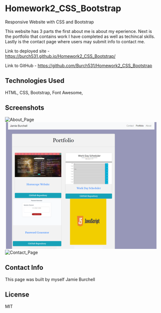 # Homework2_CSS_Bootstrap
Responsive Website with CSS and Bootstrap

This website has 3 parts the first about me is about my eperience.  Next is the portfolio that contains work I have completed as well as techincal skills.  Lastly is the contact page where users may submit info to contact me.


Link to deployed site - https://burch531.github.io/Homework2_CSS_Bootstrap/

Link to GitHub - https://github.com/Burch531/Homework2_CSS_Bootstrap

## Technologies Used

HTML,
CSS,
Bootstrap,
Font Awesome,

## Screenshots
![About_Page](.images/About.PNG)
![Portfolio_Page](./images/Portfolio.PNG)
![Contact_Page](.images/Contact.PNG)



## Contact Info 
This page was built by myself Jamie Burchell

## License
MIT





